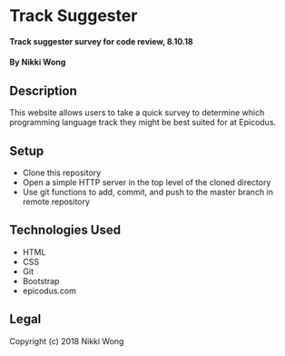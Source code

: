 # Track Suggester

#### Track suggester survey for code review, 8.10.18

#### By Nikki Wong

## Description

This website allows users to take a quick survey to determine which programming language track they might be best suited for at Epicodus.

## Setup

* Clone this repository
* Open a simple HTTP server in the top level of the cloned directory
* Use git functions to add, commit, and push to the master branch in remote repository

## Technologies Used

* HTML
* CSS
* Git
* Bootstrap
* epicodus.com

## Legal
Copyright (c) 2018 Nikki Wong
